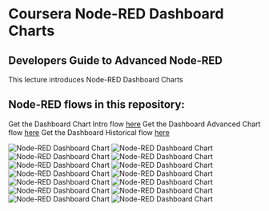 # Coursera Node-RED Dashboard Charts
## Developers Guide to Advanced Node-RED

This lecture introduces Node-RED Dashboard Charts

## Node-RED flows in this repository:
Get the Dashboard Chart Intro flow [here](Dashboard-Chart-Intro.json)
Get the Dashboard Advanced Chart flow [here](Dashboard-Chart-Advanced.json)
Get the Dashboard Historical flow [here](Dashboard-Chart-Historical.json)

![Node-RED Dashboard Chart](NRD-Charts-Intro-Flow.png?raw=true "Node-RED Dashboard Chart")
![Node-RED Dashboard Chart](NRD-Charts-Intro-Dashboard.png?raw=true "Node-RED Dashboard Chart")
![Node-RED Dashboard Chart](NRD-Charts-Intro-Dashboard-Line.png?raw=true "Node-RED Dashboard Chart")
![Node-RED Dashboard Chart](NRD-Charts-Intro-Dashboard-bar.png?raw=true "Node-RED Dashboard Chart")
![Node-RED Dashboard Chart](NRD-Charts-Intro-Dashboard-pie.png?raw=true "Node-RED Dashboard Chart")
![Node-RED Dashboard Chart](NRD-Charts-Intro-Flow-LineChartArray.png?raw=true "Node-RED Dashboard Chart")
![Node-RED Dashboard Chart](NRD-Charts-Intro-Flow-LineChartArrayM.png?raw=true "Node-RED Dashboard Chart")
![Node-RED Dashboard Chart](NRD-Charts-Intro-Flow-BarArray.png?raw=true "Node-RED Dashboard Chart")
![Node-RED Dashboard Chart](NRD-Charts-Intro-Flow-PieArray.png?raw=true "Node-RED Dashboard Chart")
![Node-RED Dashboard Chart](NRD-Charts-Historical-Flow.png?raw=true "Node-RED Dashboard Chart")
![Node-RED Dashboard Chart](NRD-Charts-Historical-Dashboard.png?raw=true "Node-RED Dashboard Chart")
![Node-RED Dashboard Chart](NRD-Charts-Historical-Flow-LineChartArray.png?raw=true "Node-RED Dashboard Chart")
![Node-RED Dashboard Chart](NRD-AdvancedCharts.png?raw=true "Node-RED Dashboard Chart")
![Node-RED Dashboard Chart](NRD-AdvancedCharts-Flow.png?raw=true "Node-RED Dashboard Chart")

